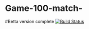 # Game-100-match-
#Betta version complete
[![Build Status](https://travis-ci.com/Kaply9l/Game-100-match-.svg?branch=master)](https://travis-ci.com/Kaply9l/Game-100-match-)
